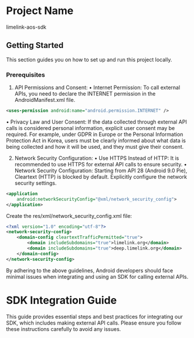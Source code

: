 # Project Name

limelink-aos-sdk

## Getting Started

This section guides you on how to set up and run this project locally.

### Prerequisites


1. API Permissions and Consent:
• Internet Permission: To call external APIs, you need to declare the INTERNET permission in the AndroidManifest.xml file.
```xml
<uses-permission android:name="android.permission.INTERNET" />
```
• Privacy Law and User Consent: If the data collected through external API calls is considered personal information, explicit user consent may be required. For example, under GDPR in Europe or the Personal Information Protection Act in Korea, users must be clearly informed about what data is being collected and how it will be used, and they must give their consent.

2. Network Security Configuration:
   • Use HTTPS Instead of HTTP: It is recommended to use HTTPS for external API calls to ensure security.
   • Network Security Configuration: Starting from API 28 (Android 9.0 Pie), Cleartext (HTTP) is blocked by default. Explicitly configure the network security settings.
```xml
<application
    android:networkSecurityConfig="@xml/network_security_config">
</application>
```
Create the res/xml/network_security_config.xml file:
```xml
<?xml version="1.0" encoding="utf-8"?>
<network-security-config>
    <domain-config cleartextTrafficPermitted="true">
        <domain includeSubdomains="true">limelink.org</domain>
        <domain includeSubdomains="true">deep.limelink.org</domain>
    </domain-config>
</network-security-config>
```

By adhering to the above guidelines, Android developers should face minimal issues when integrating and using an SDK for calling external APIs.


# SDK Integration Guide

This guide provides essential steps and best practices for integrating our SDK, which includes making external API calls. Please ensure you follow these instructions carefully to avoid any issues.
